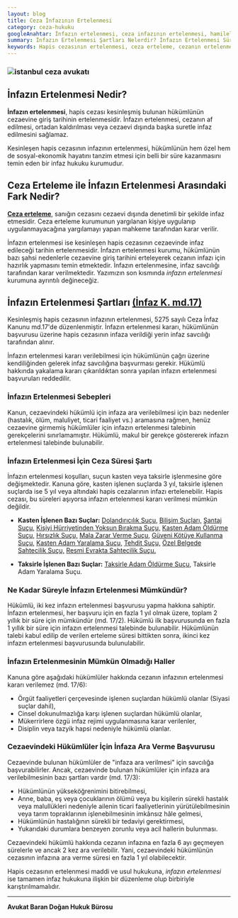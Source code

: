 ```yaml
---
layout: blog
title: Ceza İnfazının Ertelenmesi
category: ceza-hukuku
googleAnahtar: İnfazın ertelenmesi, ceza infazının ertelenmesi, hamilelik, ağır hastalık, yaşlılık nedeniyle infazın ertelenmesi, istanbul ceza avukatı, ağır ceza avukatı, hukuk bürosu
summary: İnfazın Ertelenmesi Şartları Nelerdir? İnfazın Ertelenmesi Süresi Ne Kadardır? Ağır Hastalık veya Akıl Hastalığı  Halinde İnfazın Ertelenmesi, Hükümlünün İstemiyle Ceza İnfazının Ertelenmesi, İnfaza Ara Verme 
keywords: Hapis cezasının ertelenmesi, ceza erteleme, cezanın ertelenmesi, erteleme kararı, ceza erteleme şartları, ceza avukatı, bakırköy avukat, istanbul avukat, ataköy avukat, ağır ceza avukatı, hukuk bürosu
---
```


### ![istanbul ceza avukatı](https://camo.githubusercontent.com/f24abcba8f58bb01aef0b92787e06b188fde43a5/687474703a2f2f692e68697a6c69726573696d2e636f6d2f704244455a6e2e6a7067 "Ceza Avukatı")

## İnfazın Ertelenmesi Nedir?

**İnfazın ertelenmesi**, hapis cezası kesinleşmiş bulunan hükümlünün cezaevine giriş tarihinin ertelenmesidir. İnfazın ertelenmesi, cezanın af edilmesi, ortadan kaldırılması veya cezaevi dışında başka suretle infaz edilmesini sağlamaz.

Kesinleşen hapis cezasının infazının ertelenmesi, hükümlünün hem özel hem de sosyal-ekonomik hayatını tanzim etmesi için belli bir süre kazanmasını temin eden bir  infaz hukuku kurumudur.



## Ceza Erteleme ile İnfazın Ertelenmesi Arasındaki Fark Nedir?

[**Ceza erteleme**](https://barandogan.av.tr/blog/ceza-hukuku/hapis-cezasinin-ertelenmesi.html), sanığın cezasını cezaevi dışında denetimli bir şekilde infaz etmesidir. Ceza erteleme kurumunun yargılanan kişiye uygulanıp uygulanmayacağına yargılamayı yapan mahkeme tarafından karar verilir.

İnfazın ertelenmesi ise kesinleşen hapis cezasının cezaevinde infaz edileceği tarihin ertelenmesidir. İnfazın ertelenmesi kurumu, hükümlünün bazı şahsi nedenlerle cezaevine giriş tarihini erteleyerek cezanın infazı için hazırlık yapmasını temin etmektedir. İnfazın ertelenmesine, infaz savcılığı tarafından karar verilmektedir. Yazımızın son kısmında *infazın ertelenmesi* kurumuna ayrıntılı değineceğiz. 



## İnfazın Ertelenmesi Şartları [(İnfaz K. md.17)](http://www.mevzuat.gov.tr/Metin.Aspx?MevzuatKod=1.5.5275&MevzuatIliski=0&sourceXmlSearch=ceza%20ve%20g%C3%BCvenlik)

Kesinleşmiş hapis cezasının infazının ertelenmesi, 5275 sayılı Ceza İnfaz Kanunu md.17'de düzenlenmiştir. İnfazın ertelenmesi kararı, hükümlünün başvurusu üzerine hapis cezasının infaza verildiği yerin infaz savcılığı tarafından alınır. 


İnfazın ertelenmesi kararı verilebilmesi için hükümlünün çağrı üzerine kendiliğinden gelerek infaz savcılığına başvurması gerekir. Hükümlü hakkında yakalama kararı çıkarıldıktan sonra yapılan infazın ertelenmesi başvuruları reddedilir.  

### İnfazın Ertelenmesi Sebepleri

Kanun, cezaevindeki hükümlü için infaza ara verilebilmesi için bazı nedenler (hastalık, ölüm, maluliyet, ticari faaliyet vs.) aramasına rağmen, henüz cezaevine girmemiş hükümlüler için infazın ertelenmesi talebinin gerekçelerini sınırlamamıştır. Hükümlü, makul bir gerekçe göstererek infazın ertelenmesi talebinde bulunabilir.

### İnfazın Ertelenmesi İçin Ceza Süresi Şartı

 İnfazın ertelenmesi koşulları, suçun kasten veya taksirle işlenmesine göre değişmektedir. Kanuna göre, kasten işlenen suçlarda  3 yıl, taksirle işlenen suçlarda ise 5 yıl veya altındaki hapis cezalarının infazı ertelenebilir. Hapis cezası, bu süreleri aşıyorsa infazın ertelenmesi kararı verilmesi mümkün değildir.
 
 * **Kasten İşlenen Bazı Suçlar:** [Dolandırıcılık Suçu,](https://barandogan.av.tr/blog/ceza-hukuku/nitelikli-dolandiricilik-sucu-cezasi.html) [Bilişim Suçları,](https://barandogan.av.tr/blog/ceza-hukuku/bilisim-suclari-nelerdir.html) [Şantaj Suçu,](https://barandogan.av.tr/blog/ceza-hukuku/santaj-sucu-cezasi-ve-tehdit-sucu-nedir.html) [Kişiyi Hürriyetinden Yoksun Bırakma Suçu,](https://barandogan.av.tr/blog/ceza-hukuku/kisiyi-hurriyetinden-yoksun-kilma-sucu-cezasi.html) [Kasten Adam Öldürme Suçu,](https://barandogan.av.tr/blog/ceza-hukuku/kasten-adam-oldurme-sucu-cezasi.html) [Hırsızlık Suçu,](https://barandogan.av.tr/blog/ceza-hukuku/hirsizlik-sucunun-cezasi.html) [Mala Zarar Verme Suçu](https://barandogan.av.tr/blog/ceza-hukuku/mala-zarar-verme-sucunun-cezasi.html), [Güveni Kötüye Kullanma Suçu,](https://barandogan.av.tr/blog/ceza-hukuku/hizmet-nedeniyle-guveni-kotuye-kullanma-sucu-cezasi.html) [Kasten Adam Yaralama Suçu,](https://barandogan.av.tr/blog/ceza-hukuku/kasten-adam-yaralama-sucu-cezasi.html) [Tehdit Suçu,](https://barandogan.av.tr/blog/ceza-hukuku/tehdit-sucu-sartlari-cezasi.html)  [Özel Belgede Sahtecilik Suçu,](https://barandogan.av.tr/blog/ceza-hukuku/ozel-belgede-evrakta-sahtecilik-cezasi.html) [Resmi Evrakta Sahtecilik Suçu.](https://barandogan.av.tr/blog/ceza-hukuku/resmi-evrakta-belgede-sahtecilik-cezasi.html) 



 
 * **Taksirle İşlenen Bazı Suçlar:** [Taksirle Adam Öldürme Suçu](https://barandogan.av.tr/blog/ceza-hukuku/taksirle-adam-oldurme-olume-neden-olma-sucu.html), Taksirle Adam Yaralama Suçu.
 
### Ne Kadar Süreyle İnfazın Ertelenmesi Mümkündür?

 Hükümlü, iki kez infazın ertelenmesi başvurusu yapma hakkına sahiptir. İnfazın ertelenmesi, her başvuru için en fazla 1 yıl olmak üzere, toplam 2 yıllık bir süre için mümkündür (md. 17/2). Hükümlü ilk başvurusunda en fazla 1 yıllık bir süre için infazın ertelenmesi talebinde bulunabilir. Hükümlünün talebi kabul edilip de verilen erteleme süresi bittikten sonra, ikinci kez infazın ertelenmesi başvurusunda bulunulabilir. 
 
### İnfazın Ertelenmesinin Mümkün Olmadığı Haller
 
 Kanuna göre aşağıdaki hükümlüler hakkında cezanın infazının ertelenmesi kararı verilemez (md. 17/6):
 
 *  Örgüt faaliyetleri çerçevesinde işlenen suçlardan hükümlü olanlar (Siyasi suçlar dahil),
 *  Cinsel dokunulmazlığa karşı işlenen suçlardan hükümlü olanlar,
 *  Mükerrirlere özgü infaz rejimi uygulanmasına karar verilenler,
 *  Disiplin veya tazyik hapsi nedeniyle hükümlü olanlar.
 
### Cezaevindeki Hükümlüler İçin İnfaza Ara Verme Başvurusu
 
 Cezaevinde bulunan hükümlüler de "infaza ara verilmesi" için savcılığa başvurabilirler.  Ancak, cezaevinde bulunan hükümlüler için infaza ara verilebilmesinin bazı şartları vardır (md. 17/3):
 
* Hükümlünün yükseköğrenimini bitirebilmesi, 
* Anne, baba, eş veya çocuklarının ölümü veya bu kişilerin sürekli hastalık veya malullükleri nedeniyle ailenin
ticari faaliyetlerinin yürütülebilmesinin veya tarım topraklarının işlenebilmesinin imkânsız hâle gelmesi,
* Hükümlünün hastalığının sürekli bir tedaviyi gerektirmesi,
* Yukarıdaki durumlara benzeyen zorunlu veya acil hallerin bulunması.
 
 Cezaevindeki hükümlü hakkında cezanın infazına en fazla 6 ayı geçmeyen sürelerle ve ancak 2 kez ara verilebilir. Yani, cezaevindeki hükümlünün cezasının infazına ara verme süresi en fazla 1 yıl olabilecektir.

Hapis cezasının ertelenmesi maddi ve usul hukukuna,  *infazın ertelenmesi* ise tamamen infaz hukukuna ilişkin bir düzenleme olup birbiriyle karıştırılmamalıdır.
 
 
 

______________________________________________________________________________________________________________________________________

**Avukat Baran Doğan Hukuk Bürosu**


